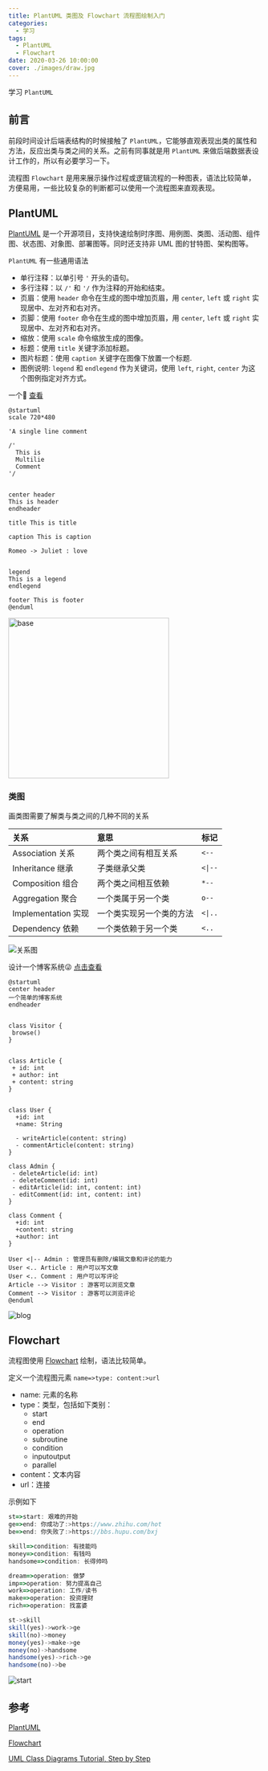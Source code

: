 ```yaml
---
title: PlantUML 类图及 Flowchart 流程图绘制入门
categories:
  - 学习
tags:
  - PlantUML
  - Flowchart
date: 2020-03-26 10:00:00
cover: ./images/draw.jpg
---
```


学习 `PlantUML`

<!--more-->

## 前言

前段时间设计后端表结构的时候接触了 `PlantUML`，它能够直观表现出类的属性和方法，反应出类与类之间的关系。之前有同事就是用 `PlantUML` 来做后端数据表设计工作的，所以有必要学习一下。

流程图 `Flowchart` 是用来展示操作过程或逻辑流程的一种图表，语法比较简单，方便易用，一些比较复杂的判断都可以使用一个流程图来直观表现。

## PlantUML

[PlantUML](https://plantuml.com/zh/) 是一个开源项目，支持快速绘制时序图、用例图、类图、活动图、组件图、状态图、对象图、部署图等。同时还支持非 UML 图的甘特图、架构图等。

`PlantUML` 有一些通用语法

- 单行注释：以单引号 `'` 开头的语句。
- 多行注释：以 `/'` 和 `'/` 作为注释的开始和结束。
- 页眉：使用 `header` 命令在生成的图中增加页眉，用 `center`, `left` 或 `right` 实现居中、左对齐和右对齐。
- 页脚：使用 `footer` 命令在生成的图中增加页眉，用 `center`, `left` 或 `right` 实现居中、左对齐和右对齐。
- 缩放：使用 `scale` 命令缩放生成的图像。
- 标题：使用 `title` 关键字添加标题。
- 图片标题：使用 `caption` 关键字在图像下放置一个标题.
- 图例说明: `legend` 和 `endlegend` 作为关键词，使用 `left`, `right`, `center` 为这个图例指定对齐方式。

一个🌰 [查看](http://www.plantuml.com/plantuml/uml/FO_D2i8m48JlynHxAmZI8eBYGIhU12_Y2uHsRHVo8ytMvtVHj8V0DxERcQJDwYQTWqVkd6Swx9hD_jW0rOMonC4iBv6fIo5mLA2kGFGS9PDae_liLRomuRMiL3M0peWd6jdrFA7iBv9ZNmWgQXNB_AViidkhfBZQHGEF53ZHzaotsJgLJkJJXwtEys2XQu-ZOjWfX5TAzg8ryo_Hsin-_mK0)

```uml
@startuml
scale 720*480

'A single line comment

/'
  This is
  Multilie
  Comment
'/


center header
This is header
endheader

title This is title

caption This is caption

Romeo -> Juliet : love


legend
This is a legend
endlegend

footer This is footer
@enduml
```

<img style="width: 320px;" alt="base" src="http://www.plantuml.com/plantuml/png/HP3D2i8m48JlynHxAmZI8eBYGIhU12_Y2uHsRHVo8ytMvtUnFrwIRoQp6TWwgnjq31wvSPxfiAis-sC551VA4Zkpl4Ic9eN0KO6o0D6pbqoIZUwZL_72XjSvKfG06YCUg6VNseLvODKSsma15RMI9V1JDkxUAYckzgo1HmgSQ7kcssYjIYVowSC0F7VswR_9qUBOCI7mIacjVibC4hMzsGQ-">


### 类图

画类图需要了解类与类之间的几种不同的关系

| 关系                | 意思                     | 标记    |
| :------------------ | :----------------------- | :------ |
| Association 关系    | 两个类之间有相互关系     | `<--`   |
| Inheritance 继承    | 子类继承父类             | `<\|--` |
| Composition 组合    | 两个类之间相互依赖       | `*--`   |
| Aggregation 聚合    | 一个类属于另一个类       | `o--`   |
| Implementation 实现 | 一个类实现另一个类的方法 | `<\|..` |
| Dependency 依赖     | 一个类依赖于另一个类     | `<..`   |

![关系图](https://miro.medium.com/max/1180/1*EUvDMA1vr0DiucONPzK9kA.png)

设计一个博客系统😜 [点击查看](http://www.plantuml.com/plantuml/umla/XPBHwjCm58VlynJdSdDs3lL2YiZ4Hn2zh-t11TeKaenTw63Wc5CSSwB3JS4v54MXkn2nEFLfbgQ-XUiQszaXV-X5slFzlfoSj2samsKty8bm7H_XyfNMkKiNMyH59f531nqFETd5WrtyIKS3DNcXbqCrMQfehRzizVODGUOPYX3NTuI0srHG6NAuH-0E3ti2QtNIBwhNkQIkZrcr0TIpWJAPBPskx8IyU7L39f596uJabDqz4jmIU713mwIp9NC2jE5cpWBi7mjwd4eqszKgllg1SCCWG2R_o_IBfhs0icnJ2ppqiTIQ5kfbvKRk_AU27fMLnFdoXCTK9LsXeEp8W2U3g9mX-tGqsIn_cD_L-vPbJcK3wEYjVZfIivV9wqTglFgzU7T1_vYdlsR9_A7-l5BFdgIROHfztzzz-k2dUlpAI9hDuZfjqCy_9kDlQhhPRT-hqIAFbg1f-1JCrUIloBAk5N-G3KaSgsYTiydNQVfXRBn6ToPkx6raNZVm_m00)

```uml
@startuml
center header
一个简单的博客系统
endheader


class Visitor {
 browse()
}


class Article {
 + id: int
 + author: int
 + content: string
}


class User {
  +id: int
  +name: String

  - writeArticle(content: string)
  - commentArticle(content: string)
}

class Admin {
 - deleteArticle(id: int)
 - deleteComment(id: int)
 - editArticle(id: int, content: int)
 - editComment(id: int, content: int)
}

class Comment {
  +id: int
  +content: string
  +author: int
}

User <|-- Admin : 管理员有删除/编辑文章和评论的能力
User <.. Article : 用户可以写文章
User <.. Comment : 用户可以写评论
Article --> Visitor : 游客可以浏览文章
Comment --> Visitor : 游客可以浏览评论
@enduml
```

![blog](./images/learn-chart/class.png)

## Flowchart

流程图使用 [Flowchart](http://flowchart.js.org/) 绘制，语法比较简单。

定义一个流程图元素 `name=>type: content:>url`

- name: 元素的名称
- type：类型，包括如下类别：
  - start
  - end
  - operation
  - subroutine
  - condition
  - inputoutput
  - parallel
- content：文本内容
- url：连接

示例如下

```ts
st=>start: 艰难的开始
ge=>end: 你成功了:>https://www.zhihu.com/hot
be=>end: 你失败了:>https://bbs.hupu.com/bxj

skill=>condition: 有技能吗
money=>condition: 有钱吗
handsome=>condition: 长得帅吗

dream=>operation: 做梦
imp=>operation: 努力提高自己
work=>operation: 工作/读书
make=>operation: 投资理财
rich=>operation: 找富婆

st->skill
skill(yes)->work->ge
skill(no)->money
money(yes)->make->ge
money(no)->handsome
handsome(yes)->rich->ge
handsome(no)->be
```

![start](./images/learn-chart/flow.png)

## 参考

[PlantUML](https://plantuml.com/zh/)

[Flowchart](https://github.com/adrai/flowchart.js)

[UML Class Diagrams Tutorial, Step by Step](https://medium.com/@smagid_allThings/uml-class-diagrams-tutorial-step-by-step-520fd83b300b)

